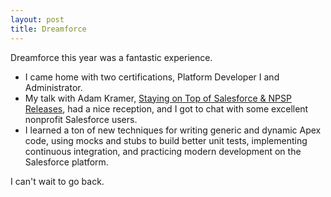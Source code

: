 ```yaml
---
layout: post
title: Dreamforce
---
```


Dreamforce this year was a fantastic experience. 

 - I came home with two certifications, Platform Developer I and Administrator. 
 - My talk with Adam Kramer, [Staying on Top of Salesforce & NPSP Releases](https://success.salesforce.com/MyAgenda?eventId=a1Q3000000qQOd9EAG#/session/a2q3A000001x60dQAA), 
had a nice reception, and I got to chat with some excellent nonprofit Salesforce users.
 - I learned a ton of new techniques for writing generic and dynamic Apex code, using mocks and stubs to build better unit tests, 
implementing continuous integration, and practicing modern development on the Salesforce platform.

I can't wait to go back.
